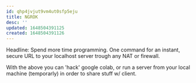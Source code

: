 ```yaml
---
id: qhp4jvjut9vm4ut0sfp5eju
title: NGROK
desc: ''
updated: 1648504391125
created: 1648504391126
---
```



 Headline:
 Spend more time programming. One command for an instant, secure URL to your localhost server trough any NAT or firewall.

 With the above you can 'hack' google colab, or run a server from your local machine (temporarly) in order to share stuff w/ client.
